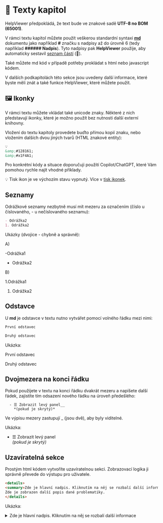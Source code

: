 # 📝 Texty kapitol

HelpViewer předpokládá, že text bude ve znakové sadě **UTF-8 no BOM (65001)**.

V rámci textu kapitol můžete použít veškerou standardní syntaxi **[md][MDSyntax]** dokumentu jako například **#** značku s nadpisy až do úrovně 6 (tedy například **###### Nadpis**). Tyto nadpisy pak **HelpViewer** použije, aby automaticky sestavil [seznam částí][SecList] (🔖).

Také můžete md kód v případě potřeby prokládat s html nebo javascript kódem.

V dalších podkapitolách této sekce jsou uvedeny další informace, které byste měli znát a také funkce HelpViewer, které můžete použít.

## 🖼️ Ikonky

V rámci textu můžete vkládat také unicode znaky. Některé z nich představují ikonky, které je možno použít bez nutnosti další externí knihovny.

Vložení do textu kapitoly provedete buďto přímou kopií znaku, nebo vložením dalších dvou jiných tvarů (HTML znakové entity):
```markdown
💡
&amp;#128161;
&amp;#x1F4A1;
```

Pro konkrétní kódy a situace doporučuji použití Copilot/ChatGPT, které Vám pomohou rychle najít vhodné příklady.

💡 Tisk ikon je ve výchozím stavu vypnutý. Více v [tisk ikonek][IconPrint].

## Seznamy

Odrážkové seznamy nezbytně musí mít mezeru za označením (číslo u číslovaného, - u nečíslovaného seznamu):

```markdown
- Odrážka2
1. Odrážka2
```

Ukázky (dvojice - chybně a správně):

A)

-Odrážka1
- Odrážka2

B)

1.Odrážka1
1. Odrážka2

## Odstavce

U **md** je odstavce v textu nutno vytvářet pomocí volného řádku mezi nimi:
```markdown
První odstavec

Druhý odstavec
```

Ukázka:

První odstavec

Druhý odstavec

## Dvojmezera na konci řádku

Pokud použijete v textu na konci řádku dvakrát mezeru a napíšete další řádek, zajistíte tím odsazení nového řádku na úroveň předešlého:

```
  - ☰ Zobrazit levý panel__
    *(pokud je skrytý)*
```
Ve výpisu mezery zastupují _ (jsou dvě), aby byly viditelné.

Ukázka:

  - ☰ Zobrazit levý panel  
    *(pokud je skrytý)*

## Uzavíratelná sekce

Prostým html kódem vytvoříte uzavíratelnou sekci. Zobrazovací logika ji správně převede do výstupu pro uživatele. 

```html
<details>
<summary>Zde je hlavní nadpis. Kliknutím na něj se rozbalí další informace</summary>
Zde je zobrazen další popis dané problematiky.
</details>
```

Ukázka:
<details>
<summary>Zde je hlavní nadpis. Kliknutím na něj se rozbalí další informace</summary>
Zde je zobrazen další popis dané problematiky.
</details>

[MDSyntax]: https://www.markdownguide.org/basic-syntax/ "MD syntaxe"
[SecList]: sectionList.md "Seznam částí"
[IconPrint]: print.md#h-2-0 "Tisk ikonek"
